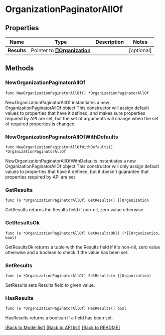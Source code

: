 # OrganizationPaginatorAllOf

## Properties

Name | Type | Description | Notes
------------ | ------------- | ------------- | -------------
**Results** | Pointer to [**[]Organization**](Organization.md) |  | [optional] 

## Methods

### NewOrganizationPaginatorAllOf

`func NewOrganizationPaginatorAllOf() *OrganizationPaginatorAllOf`

NewOrganizationPaginatorAllOf instantiates a new OrganizationPaginatorAllOf object
This constructor will assign default values to properties that have it defined,
and makes sure properties required by API are set, but the set of arguments
will change when the set of required properties is changed

### NewOrganizationPaginatorAllOfWithDefaults

`func NewOrganizationPaginatorAllOfWithDefaults() *OrganizationPaginatorAllOf`

NewOrganizationPaginatorAllOfWithDefaults instantiates a new OrganizationPaginatorAllOf object
This constructor will only assign default values to properties that have it defined,
but it doesn't guarantee that properties required by API are set

### GetResults

`func (o *OrganizationPaginatorAllOf) GetResults() []Organization`

GetResults returns the Results field if non-nil, zero value otherwise.

### GetResultsOk

`func (o *OrganizationPaginatorAllOf) GetResultsOk() (*[]Organization, bool)`

GetResultsOk returns a tuple with the Results field if it's non-nil, zero value otherwise
and a boolean to check if the value has been set.

### SetResults

`func (o *OrganizationPaginatorAllOf) SetResults(v []Organization)`

SetResults sets Results field to given value.

### HasResults

`func (o *OrganizationPaginatorAllOf) HasResults() bool`

HasResults returns a boolean if a field has been set.


[[Back to Model list]](../README.md#documentation-for-models) [[Back to API list]](../README.md#documentation-for-api-endpoints) [[Back to README]](../README.md)


